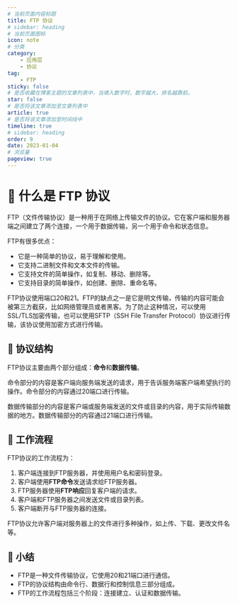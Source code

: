 ```yaml
---
# 当前页面内容标题
title: FTP 协议
# sidebar: heading
# 当前页面图标
icon: note
# 分类
category:
    - 应用层
    - 协议
tag:
    - FTP
sticky: false
# 是否收藏在博客主题的文章列表中，当填入数字时，数字越大，排名越靠前。
star: false
# 是否将该文章添加至文章列表中
article: true
# 是否将该文章添加至时间线中
timeline: true
# sidebar: heading
order: 9
date: 2023-01-04
# 浏览量
pageview: true
---
```


# 📖 什么是 FTP 协议

FTP（文件传输协议）是一种用于在网络上传输文件的协议。它在客户端和服务器端之间建立了两个连接，一个用于数据传输，另一个用于命令和状态信息。

FTP有很多优点：

- 它是一种简单的协议，易于理解和使用。
- 它支持二进制文件和文本文件的传输。
- 它支持文件的简单操作，如复制、移动、删除等。
- 它支持目录的简单操作，如创建、删除、重命名等。

FTP协议使用端口20和21。FTP的缺点之一是它是明文传输，传输的内容可能会被第三方截获，比如网络管理员或者黑客。为了防止这种情况，可以使用SSL/TLS加密传输，也可以使用SFTP（SSH File Transfer Protocol）协议进行传输，该协议使用加密方式进行传输。

## 📑 协议结构

FTP协议主要由两个部分组成：**命令**和**数据传输**。

命令部分的内容是客户端向服务端发送的请求，用于告诉服务端客户端希望执行的操作。命令部分的内容通过20端口进行传输。

数据传输部分的内容是客户端或服务端发送的文件或目录的内容，用于实际传输数据的地方。数据传输部分的内容通过21端口进行传输。

## 📑 工作流程

FTP协议的工作流程为：

1. 客户端连接到FTP服务器，并使用用户名和密码登录。
2. 客户端使用**FTP命令**发送请求给FTP服务器。
3. FTP服务器使用**FTP响应**回复客户端的请求。
4. 客户端和FTP服务器之间发送文件或目录列表。
5. 客户端断开与FTP服务器的连接。

FTP协议允许客户端对服务器上的文件进行多种操作，如上传、下载、更改文件名等。

<!-- ## 📑 搭建FTP服务器

在 CentOS 7 搭建 FTP 服务器，可以按照以下步骤操作：

1. 安装 vsftpd 软件包：sudo yum install vsftpd

2. 配置 vsftpd：编辑 /etc/vsftpd/vsftpd.conf 文件，修改相关配置。

   - `anonymous_enable`：控制是否允许匿名用户登录。可选值为 YES 或 NO。
   - `local_enable`：控制是否允许本地用户登录。可选值为 YES 或 NO。
   - `write_enable`：控制是否允许用户进行文件上传和删除操作。可选值为 YES 或 NO。
   - `local_umask`：设置本地用户上传文件的默认权限。可选值为 022、002 等。
   - `dirmessage_enable`：控制是否在用户进入新目录时显示该目录的 .message 文件内容。可选值为 YES 或 NO。
   - `xferlog_enable`：控制是否记录文件传输日志。可选值为 YES 或 NO。
   - `connect_from_port_20`：控制是否使用端口 20 进行数据传输。可选值为 YES 或 NO。
   - `xferlog_file`：设置文件传输日志文件的路径。可选值为 /var/log/xferlog 等。
   - `xferlog_std_format`：控制文件传输日志的格式。可选值为 YES 或 NO。
   - `idle_session_timeout`：设置用户空闲超时时间。取值范围0-3600。
   - `data_connection_timeout`：设置数据连接，取值范围0-3600。

3. 创建用户：使用 useradd 命令创建 FTP 用户。

   ```sh
   # 创建一个用户（我的系统里本身就有ftp这个用户）
   adduser ftp -M -s /sbin/nologin
   ```

4. 设置密码：使用 passwd 命令为用户设置密码。

   ```sh
   # 设置用户密码
   passwd ftp
   ```

5. 启动 vsftpd 服务：sudo systemctl start vsftpd

6. 设置开机启动：sudo systemctl enable vsftpd
 -->


## 📑 小结

- FTP是一种文件传输协议，它使用20和21端口进行通信。
- FTP的协议结构由命令行、数据行和控制信息三部分组成。
- FTP的工作流程包括三个阶段：连接建立、认证和数据传输。